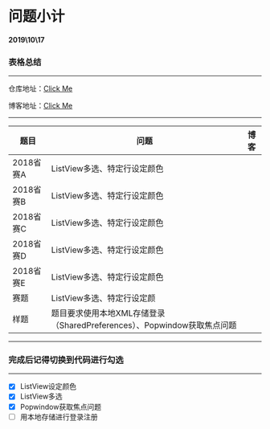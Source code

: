 # 问题小计
#### 2019\10\17
### 表格总结
***
仓库地址：[Click Me](https://gitee.com/rabbitTang/smarthome)

博客地址：[Click Me](https://note.youdao.com/)


***
题目|问题|博客
---|---|---
2018省赛A|ListView多选、特定行设定颜色|  |
2018省赛B|ListView多选、特定行设定颜色||
2018省赛C|ListView多选、特定行设定颜色||
2018省赛D|ListView多选、特定行设定颜色|
2018省赛E|ListView多选、特定行设定颜色|
赛题|ListView多选、特定行设定颜||
样题|题目要求使用本地XML存储登录（SharedPreferences）、Popwindow获取焦点问题||
***
### 完成后记得切换到代码进行勾选
***
- [x] ListView设定颜色
- [x] ListView多选
- [x] Popwindow获取焦点问题
- [ ] 用本地存储进行登录注册